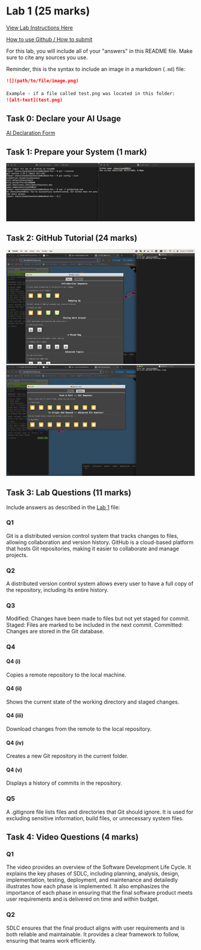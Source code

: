 # Lab 1 (25 marks)

[View Lab Instructions Here](L1.md)

[How to use Github / How to submit](https://parsa-rajabi.github.io/CS-5500/#/labs?id=github-classroom)

For this lab, you will include all of your "answers" in this README file. Make sure to cite any sources you use. 

Reminder, this is the syntax to include an image in a markdown (`.md`) file:
```markdown
![](path/to/file/image.png)

Example - if a file called test.png was located in this folder:
![alt-text](test.png)
```

## Task 0: Declare your AI Usage

[AI Declaration Form](https://github.com/CS-5500-SPRING-2025/lab-1-chenxizhao960614/blob/main/L1_AI_Declaration_Chenxi_Zhao_002207967.pdf)


## Task 1: Prepare your System (1 mark)

![](https://github.com/CS-5500-SPRING-2025/lab-1-chenxizhao960614/blob/main/images/Task1.png)

## Task 2: GitHub Tutorial (24 marks)

![](https://github.com/CS-5500-SPRING-2025/lab-1-chenxizhao960614/blob/main/images/Task2_1.png)
![](https://github.com/CS-5500-SPRING-2025/lab-1-chenxizhao960614/blob/main/images/Task2_2.png)


## Task 3: Lab Questions (11 marks)

Include answers as described in the [Lab 1](L1.md) file:

### Q1
Git is a distributed version control system that tracks changes to files, allowing collaboration and version history. GitHub is a cloud-based platform that hosts Git repositories, making it easier to collaborate and manage projects.

### Q2
A distributed version control system allows every user to have a full copy of the repository, including its entire history. 

### Q3
Modified: Changes have been made to files but not yet staged for commit.
Staged: Files are marked to be included in the next commit.
Committed: Changes are stored in the Git database.

### Q4

#### Q4 (i)
Copies a remote repository to the local machine.

#### Q4 (ii)
Shows the current state of the working directory and staged changes.

#### Q4 (iii)
Download changes from the remote to the local repository. 

#### Q4 (iv)
Creates a new Git repository in the current folder.

#### Q4 (v)
Displays a history of commits in the repository.

### Q5
A .gitignore file lists files and directories that Git should ignore. It is used for excluding sensitive information, build files, or unnecessary system files.

## Task 4: Video Questions (4 marks)

### Q1
The video provides an overview of the Software Development Life Cycle. It explains the key phases of SDLC, including planning, analysis, design, implementation, testing, deployment, and maintenance and detailedly illustrates how each phase is implemented. It also emphasizes the importance of each phase in ensuring that the final software product meets user requirements and is delivered on time and within budget.

### Q2
SDLC ensures that the final product aligns with user requirements and is both reliable and maintainable. It provides a clear framework to follow, ensuring that teams work efficiently.
